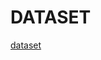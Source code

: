 # DATASET

[dataset](https://epitechfr-my.sharepoint.com/:x:/r/personal/luca_banyols_epitech_eu/_layouts/15/Doc.aspx?sourcedoc=%7B335CC936-D8FB-4467-9A32-0A26F756E269%7D&file=Classeur%201.xlsx&action=editnew&mobileredirect=true&wdNewAndOpenCt=1638958791768&ct=1638958791768&wdPreviousSession=b145e643-4630-4eaa-a89d-6995a72f6144&wdOrigin=OFFICECOM-WEB.START.NEW&cid=0b911a6c-9c06-4fbc-8529-78fe16f53419)